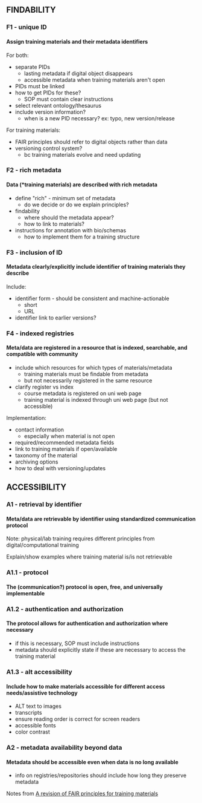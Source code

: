 ## FINDABILITY

### F1 - unique ID
#### Assign training materials and their metadata identifiers

For both:

* separate PIDs
  * lasting metadata if digital object disappears
  * accessible metadata when training materials aren't open
* PIDs must be linked
* how to get PIDs for these?
  * SOP must contain clear instructions
* select relevant ontology/thesaurus
* include version information?
  * when is a new PID necessary? ex: typo, new version/release

For training materials:

* FAIR principles should refer to digital objects rather than data
* versioning control system?
  * bc training materials evolve and need updating

### F2 - rich metadata
#### Data (*training materials) are described with rich metadata

* define "rich" - minimum set of metadata
  * do we decide or do we explain principles?
* findability
  * where should the metadata appear?
  * how to link to materials?
* instructions for annotation with bio/schemas
  * how to implement them for a training structure

### F3 - inclusion of ID
#### Metadata clearly/explicitly include identifier of training materials they describe

Include:

* identifier form - should be consistent and machine-actionable
  * short
  * URL
* identifier link to earlier versions?

### F4 - indexed registries
#### Meta/data are registered in a resource that is indexed, searchable, and compatible with community

* include which resources for which types of materials/metadata
  * training materials must be findable from metadata
  * but not necessarily registered in the same resource
* clarify register vs index
  * course metadata is registered on uni web page
  * training material is indexed through uni web page (but not accessible)

Implementation:

* contact information
  * especially when material is not open
* required/recommended metadata fields
* link to training materials if open/available
* taxonomy of the material
* archiving options
* how to deal with versioning/updates

## ACCESSIBILITY

### A1 - retrieval by identifier
#### Meta/data are retrievable by identifier using standardized communication protocol

Note: physical/lab training requires different principles from digital/computational training

Explain/show examples where training material is/is not retrievable

### A1.1 - protocol
#### The (communication?) protocol is open, free, and universally implementable

### A1.2 - authentication and authorization
#### The protocol allows for authentication and authorization where necessary

* if this is necessary, SOP must include instructions
* metadata should explicitly state if these are necessary to access the training material

### A1.3 - alt accessibility
#### Include how to make materials accessible for different access needs/assistive technology

* ALT text to images
* transcripts
* ensure reading order is correct for screen readers
* accessible fonts
* color contrast

### A2 - metadata availability beyond data
#### Metadata should be accessible even when data is no long available

* info on registries/repositories should include how long they preserve metadata


Notes from [A revision of FAIR principles for training materials](https://docs.google.com/document/d/1xuh19qnYbKuH6_DpIDmLO21_TXv2RuDR6cvaKCNTj_w/edit#heading=h.56ew5ev0soan)